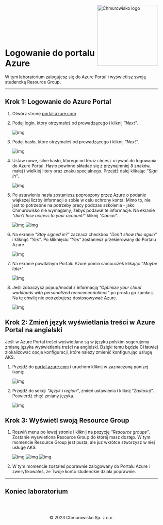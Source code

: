 <img src="./img/logo.png" alt="Chmurowisko logo" width="200" align="right">
<br><br>
<br><br>
<br><br>

# Logowanie do portalu Azure

W tym laboratorium zalogujesz się do Azure Portal i wyświetlisz swoją studencką Resource Group.

---

## Krok 1: Logowanie do Azure Portal

1. Otwórz stronę [portal.azure.com](https://portal.azure.com)
1. Podaj login, który otrzymałeś od prowadzącego i kliknij _"Next"_.

    ![img](./img/01-student-login.png)

1. Podaj hasło, które otrzymałeś od prowadzącego i kliknij _"Next"_.

    ![img](./img/02-password.png)

1. Ustaw nowe, silne hasło, którego od teraz chcesz uzywać do logowania do Azure Portal. Hasło powinno składać się z przynajmniej 8 znaków, małej i wielkiej litery oraz znaku specjalnego. Przejdź dalej klikając _"Sign in"_.

    ![img](./img/03-set-new-password.png)

1. Po ustawieniu hasła zostaniesz poproszony przez Azure o podanie większej liczby informacji o sobie w celu ochrony konta. Mimo to, nie jest to potrzebne na potrzeby pracy podczas szkolenia - jako Chmurowisko nie wymagamy, żebyś podawał te informacje. Na ekranie _"don't lose access to your account!"_ kliknij _"Cancel"_.

    ![img](./img/04-1-more-information-required.png)
    ![img](./img/04-2-cancel-on-more-information.png)

1. Na ekranie _"Stay signed in?"_ zaznacz checkbox _"Don't show this again"_ i kliknąć _"Yes"_. Po kliknięciu _"Yes"_ zostaniesz przekierowany do Portalu Azure.

    ![img](./img/05-stay-signed-in.png)

1. Na ekranie powitalnym Portalu Azure pomiń samouczek klikając _"Maybe later"_

    ![img](./img/06-maybe-later.png)

1. Jeśli zobaczysz popup/modal z informacją _"Optimize your cloud workloads with personalized recommendations"_ po prostu go zamknij. Na tę chwilę nie potrzebujesz dostosowywać Azure. 

    ![img](./img/08-recommendations.png)

## Krok 2: Zmień język wyświetlania treści w Azure Portal na angielski

Jeśli w Azure Portal treści wyświetlane są w języku polskim sugerujemy zmianę języka wyświetlania treści na angielski. Dzięki temu będzie Ci łatwiej zlokalizować opcje konfiguracji, które nalezy zmienić konfigurując usługę AKS.

1. Przejdź do [portal.azure.com](https://portal.azure.com) i uruchom kliknij w zaznaczoną ponizej ikonę:

    ![img](./img/11-settings.png)

1. Przejdź do sekcji _"Język i region"_, zmień ustawienia i kliknij _"Zastosuj"_. Potwierdź chęć zmiany języka.

    ![img](./img/12-language.png)

## Krok 3: Wyświetl swoją Resource Group

1. Rozwiń menu po lewej stronie i kliknij na pozycję _"Resource groups"_. Zostanie wyświetlona Resource Group do której masz dostęp. W tym momencie Resource Group jest pusta, ale juz wkrótce stworzysz w niej usługę AKS.

    ![img](./img/07-menu.png)
    ![img](./img/09-resource-group.png)
    ![img](./img/10-empty-resource-group.png)

1. W tym momencie zostałeś poprawnie zalogowany do Portalu Azure i zweryfikowałeś, ze Twoje konto studenckie działa poprawnie.

---

## Koniec laboratorium

<br><br>

<center><p>&copy; 2023 Chmurowisko Sp. z o.o.<p></center>
